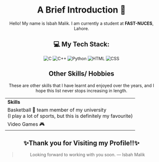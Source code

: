 <div align="center">
<h1>A Brief Introduction 👋</h1>
Hello! My name is Isbah Malik. I am currently a student at <b>FAST-NUCES</b>, Lahore.
<be>
<h2> 💻 My Tech Stack:</h2>

![C](https://img.shields.io/badge/C-4B677C.svg?style=for-the-badge&logo&logoColor=%23F7DF1E)
![C++](https://img.shields.io/badge/C++-98486D.svg?style=for-the-badge&logo=C++&logoColor=%23F7DF1E)
![Python](https://img.shields.io/badge/python-3670A0?style=for-the-badge&logo=python&logoColor=ffdd54)
![HTML](https://img.shields.io/badge/html-413E50.svg?style=for-the-badge&logo=html5&logoColor=EF4C23)
![CSS](https://img.shields.io/badge/css-%23323330.svg?style=for-the-badge&logo=css3&logoColor=468FCC)


## Other Skills/ Hobbies
These are other skills that I have learnt and enjoyed over the years, and I hope this list never stops increasing in length.  
  
<table>
<tbody>
  <tr>
    <td <td colspan = "2"><b>Skills</b></td>
  </tr>
  <tr>
    <td>Basketball 🏀 team member of my university <br>(I play a lot of sports, but this is definitely my favourite)</td>
  </tr>
  <tr>
    <td>Video Games 🎮</td>
  </tr>
</tbody>
</table>
  



  
## ✨Thank you for Visiting my Profile!!✨
> Looking forward to working with you soon.
— Isbah Malik
</div>

